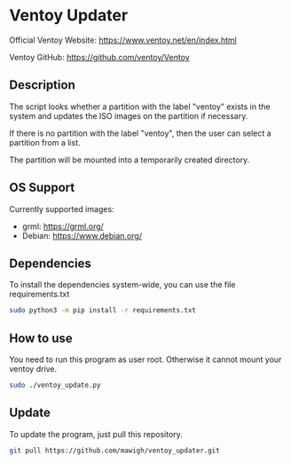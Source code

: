 # Ventoy Updater

Official Ventoy Website:
https://www.ventoy.net/en/index.html

Ventoy GitHub:
https://github.com/ventoy/Ventoy

## Description

The script looks whether a partition with the label "ventoy" exists in the system and updates the ISO images on the partition if necessary.

If there is no partition with the label "ventoy", then the user can select a partition from a list.

The partition will be mounted into a temporarily created directory.

## OS Support

Currently supported images:

* grml: https://grml.org/
* Debian: https://www.debian.org/

## Dependencies

To install the dependencies system-wide, you can use the file requirements.txt

```bash
sudo python3 -m pip install -r requirements.txt
```

## How to use

You need to run this program as user root. Otherwise it cannot mount your ventoy drive.

```bash
sudo ./ventoy_update.py
```

## Update

To update the program, just pull this repository.

```bash
git pull https://github.com/mawigh/ventoy_updater.git

```
